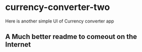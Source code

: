 # currency-converter-two
Here is another simple UI of Currency converter app 





## A Much better readme to comeout on the Internet
